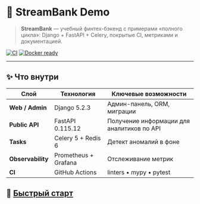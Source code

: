 # 🏦 StreamBank Demo

> **StreamBank** — учебный финтех-бэкенд с примерами «полного цикла»:
> Django + FastAPI + Celery, покрытые CI, метриками и документацией.

[![CI](https://github.com/AIMERPRO/streambank-demo/actions/workflows/ci-cd.yml/badge.svg)](https://github.com/AIMERPRO/streambank-demo/actions/workflows/ci-cd.yml)
[![Docker ready](https://img.shields.io/badge/docker-ready-blue)](getting-started.md)

---

## ✨ Что внутри

| Слой | Технология         | Ключевые возможности                       |
|------|--------------------|--------------------------------------------|
| **Web / Admin** | Django 5.2.3       | Админ-панель, ORM, миграции                |
| **Public API**  | FastAPI 0.115.12   | Получение информации для аналитиков по API |
| **Tasks**       | Celery 5 + Redis 6 | Детект аномалий в фоне                     |
| **Observability** | Prometheus + Grafana | Отслеживание метрик                        |
| **CI** | GitHub Actions     | linters • mypy • pytest                    |


## 🚀 [Быстрый старт](getting-started.md)
